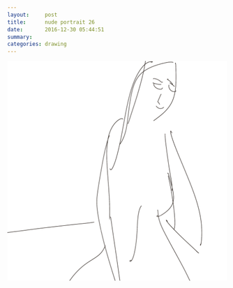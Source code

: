 ```yaml
---
layout:     post
title:      nude portrait 26
date:       2016-12-30 05:44:51
summary:    
categories: drawing
---
```

![nude portrait 26](/images/diary/nude-portrait-26.png "Dat Ass.")
